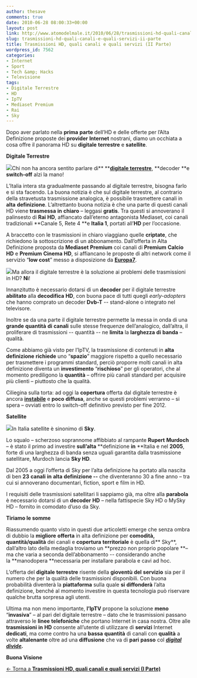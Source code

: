 ```yaml
---
author: thesave
comments: true
date: 2010-06-28 08:00:33+00:00
layout: post
link: http://www.atomodelmale.it/2010/06/28/trasmissioni-hd-quali-canali-e-quali-servizi-ii-parte/
slug: trasmissioni-hd-quali-canali-e-quali-servizi-ii-parte
title: Trasmissioni HD, quali canali e quali servizi (II Parte)
wordpress_id: 7562
categories:
- Internet
- Sport
- Tech &amp; Hacks
- Televisione
tags:
- Digitale Terrestre
- HD
- IpTV
- Mediaset Premium
- Rai
- Sky
---
```


Dopo aver parlato nella **prima** **parte** dell’HD e delle offerte per l’Alta Definizione proposte dei **provider** **Internet** nostrani, diamo un occhiata a cosa offre il panorama HD su **digitale** **terrestre** e **satellite**.

**Digitale Terrestre**

![](http://www.atomodelmale.it/wp-content/uploads/2010/06/digitale-300x300.jpg)Chi non ha ancora sentito parlare di** **[**digitale terrestre**](http://www.atomodelmale.it/2009/02/28/digitale-terrestre-come-ti-frego-con-due-leggi-e-un-decoder-i-parte/), **decoder **e **switch-off** alzi la mano!

L’Italia intera sta gradualmente passando al digitale terrestre, bisogna farlo e si sta facendo. La buona notizia è che sul digitale terrestre, al contrario della stravetusta trasmissione analogica, è possibile trasmettere canali in **alta** **definizione**. L’altrettanto buona notizia è che una parte di questi canali HD viene **trasmessa** **in** **chiaro** – leggasi **gratis**. Tra questi si annoverano il palinsesto di **Rai** **HD**, affiancato dall’eterno antagonista Mediaset, coi canali tradizionali **Canale 5, Rete 4 **e **Italia 1**, portati all’**HD** per l’occasione.

A braccetto con le trasmissioni in chiaro viaggiano quelle **criptate**, che richiedono la sottoscrizione di un abbonamento. Dall’offerta in Alta Definizione proposta da **Mediaset** **Premium** coi canali di **Premium** **Calcio** **HD** e **Premium** **Cinema** **HD**, si affiancano le proposte di altri network come il servizio “**low cost**” messo a disposizione da [**Europa7**](http://www.atomodelmale.it/2010/05/29/europa-7-sbarca-sul-digitale-terrestre-una-pay-tv-low-cost-in-hd-e-3d/).<!-- more -->

![](http://www.atomodelmale.it/wp-content/uploads/2010/06/350px-Tv_digitaleterrestre-280x300.png)Ma allora il digitale terrestre è la soluzione ai problemi delle trasmissioni in HD? **Nì**!

Innanzitutto è necessario dotarsi di un **decoder** per il digitale terrestre **abilitato** alla **decodifica** **HD**, con buona pace di tutti quegli _early-adopters_ che hanno comprato un decoder **Dvb-T** -- stand-alone o integrato nel televisore.

Inoltre se da una parte il digitale terrestre permette la messa in onda di una **grande** **quantità** **di** **canali** sulle stesse frequenze dell’analogico, dall’altra, il proliferare di trasmissioni -- quantità -- ne **limita** la **larghezza** **di** **banda** – qualità.

Come abbiamo già visto per l’IpTV, la trasmissione di contenuti in **alta** **definizione** **richiede** uno “**spazio**” maggiore rispetto a quello necessario per trasmettere i programmi standard, perciò proporre molti canali in alta definizione diventa un **investimento** “**rischioso**” per gli operatori, che al momento prediligono la **quantità** – offrire più canali standard per acquisire più clienti – piuttosto che la qualità.

Ciliegina sulla torta: ad oggi la **copertura** offerta dal digitale terrestre è ancora **[instabile](http://www.lastampa.it/redazione/cmsSezioni/cronache/201006articoli/56069girata.asp)** e **poco** **diffusa**, anche se questi problemi verranno – si spera – ovviati entro lo switch-off definitivo previsto per fine 2012.

**Satellite**

![](http://www.atomodelmale.it/wp-content/uploads/2010/06/skyhd-276x300.jpg)In Italia satellite è sinonimo di **Sky**.

Lo squalo – scherzoso soprannome affibbiato al rampante **Rupert** **Murdoch** – è stato il primo ad investire **sull’alta** **definizione **in** **Italia e nel **2005**, forte di una larghezza di banda senza uguali garantita dalla trasmissione satellitare, Murdoch lancia **Sky HD**.

Dal 2005 a oggi l’offerta di Sky per l’alta definizione ha portato alla nascita di ben **23** **canali** **in** **alta** **definizione --** che diventeranno 30 a fine anno – tra cui si annoverano documentari, fiction, sport e film in HD.

I requisiti delle trasmissioni satellitari li sappiamo già, ma oltre alla **parabola** è necessario dotarsi di un **decoder** **HD** – nella fattispecie Sky HD o MySky HD – fornito in comodato d’uso da Sky.

**Tiriamo le somme**

Riassumendo quanto visto in questi due articoletti emerge che senza ombra di dubbio la **migliore** **offerta** in alta definizione per **comodità, quantità/qualità** dei canali e **copertura** **territoriale** è quella di** Sky**, dall’altro lato della medaglia troviamo un **prezzo non proprio popolare **– ma che varia a seconda dell’abbonamento -- considerando anche la **manodopera **necessaria per installare parabola e cavi ad hoc.

L’offerta del **digitale** **terrestre** risente della **gioventù** **del** **servizio** sia per il numero che per la qualità delle trasmissioni disponibili. Con buona probabilità diventerà la **piattaforma** sulla quale **si** **diffonderà** l’alta definizione, benché al momento investire in questa tecnologia può riservare qualche brutta sorpresa agli utenti.

Ultima ma non meno importante, **l’IpTV** propone la soluzione **meno** “**invasiva**” – al pari del digitale terrestre – dato che le trasmissioni passano attraverso le **linee** **telefoniche** che portano Internet in casa nostra. Oltre alle **trasmissioni** **in** **HD** consente all’utente di utilizzare di **servizi** Internet **dedicati**, ma come contro ha una **bassa** **quantità** di canali con **qualità** a volte **altalenante** oltre ad una **diffusione** che va di **pari** **passo** col **_[digital divide](http://www.atomodelmale.it/2009/11/13/italia-arrivederci-banda-larga/)._**

**Buona Visione**

[<- Torna a ](http://wp.me/pl33w-1XW)**[Trasmissioni HD, quali canali e quali servizi (I Parte)](http://wp.me/pl33w-1XW)**
